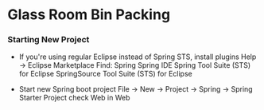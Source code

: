 # Glass Room Bin Packing

### Starting New Project
+ If you're using regular Eclipse instead of Spring STS, install plugins
	Help -> Eclipse Marketplace
	Find: Spring
		Spring IDE
		Spring Tool Suite (STS) for Eclipse
		SpringSource Tool Suite (STS) for Eclipse

+ Start new Spring boot project
	File -> New -> Project -> Spring -> Spring Starter Project
	check Web in Web